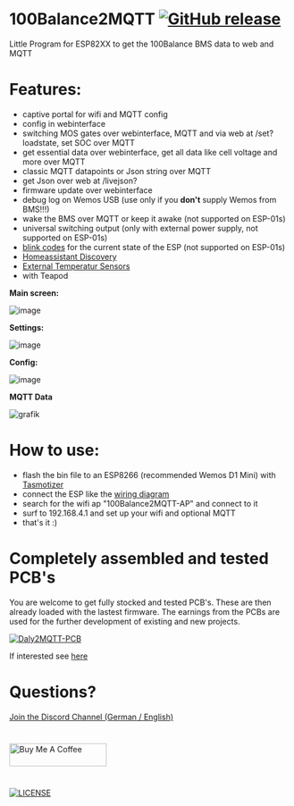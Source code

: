 # 100Balance2MQTT [![GitHub release](https://img.shields.io/github/release/softwarecrash/100Balance2MQTT?include_prereleases=&sort=semver&color=blue)](https://github.com/softwarecrash/100Balance2MQTT/releases/latest)
Little Program for ESP82XX to get the 100Balance BMS data to web and MQTT

# Features:
- captive portal for wifi and MQTT config
- config in webinterface
- switching MOS gates over webinterface, MQTT and via web at /set?loadstate, set SOC over MQTT
- get essential data over webinterface, get all data like cell voltage and more over MQTT
- classic MQTT datapoints or Json string over MQTT
- get Json over web at /livejson?
- firmware update over webinterface
- debug log on Wemos USB (use only if you **don't** supply Wemos from BMS!!!)
- wake the BMS over MQTT or keep it awake (not supported on ESP-01s)
- universal switching output (only with external power supply, not supported on ESP-01s)
- [blink codes](https://github.com/softwarecrash/100Balance2MQTT/wiki/Blink-Codes) for the current state of the ESP (not supported on ESP-01s)
- [Homeassistant Discovery](https://github.com/softwarecrash/100Balance2MQTT/wiki/HomeAssistant-integration)
- [External Temperatur Sensors](https://github.com/softwarecrash/100Balance2MQTT/wiki/Wiring-temperature-sensors)
- with Teapod


**Main screen:**

![image](https://github.com/softwarecrash/100Balance2MQTT/assets/17761850/630b63fa-9093-43e7-a2c0-d4f8648c7ebe)


**Settings:**

![image](https://github.com/softwarecrash/100Balance2MQTT/assets/17761850/f4839109-6d31-4f6b-bfdb-c29350f29c0a)


**Config:**

![image](https://github.com/softwarecrash/100Balance2MQTT/assets/17761850/4b4e9e07-cb65-441c-9ec6-e8e2df84f7c1)


**MQTT Data**

![grafik](https://user-images.githubusercontent.com/44615614/161782578-aabdde4d-4f51-4312-9392-9fdf4d45df24.png)


# How to use:
- flash the bin file to an ESP8266 (recommended Wemos D1 Mini) with [Tasmotizer](https://github.com/tasmota/tasmotizer/releases)
- connect the ESP like the [wiring diagram](https://github.com/softwarecrash/100Balance2MQTT/wiki/Wiring)
- search for the wifi ap "100Balance2MQTT-AP" and connect to it
- surf to 192.168.4.1 and set up your wifi and optional MQTT
- that's it :)

# Completely assembled and tested PCB's

You are welcome to get fully stocked and tested PCB's. These are then already loaded with the lastest firmware. The earnings from the PCBs are used for the further development of existing and new projects.

[![Daly2MQTT-PCB](https://github.com/softwarecrash/100Balance2MQTT/assets/17761850/22e8c226-9603-464c-b1d4-0f7c043b77b4)](https://all-solutions.store)


If interested see [here](https://all-solutions.store)


# Questions? 
[Join the Discord Channel (German / English)](https://discord.gg/7gTJk22JDE)

#
[<img src="https://cdn.buymeacoffee.com/buttons/default-orange.png" alt="Buy Me A Coffee" height="41" width="174"/>](https://donate.softwarecrash.de)
# 
[![LICENSE](https://licensebuttons.net/l/by-nc-nd/4.0/88x31.png)](https://creativecommons.org/licenses/by-nc-nd/4.0/)
